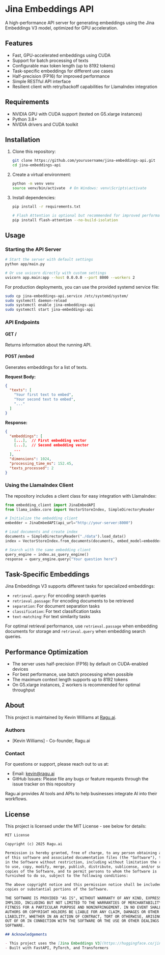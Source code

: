 # Jina Embeddings API

A high-performance API server for generating embeddings using the Jina Embeddings V3 model, optimized for GPU acceleration.

## Features

- Fast, GPU-accelerated embeddings using CUDA
- Support for batch processing of texts
- Configurable max token length (up to 8192 tokens)
- Task-specific embeddings for different use cases
- Half-precision (FP16) for improved performance
- Simple RESTful API interface
- Resilient client with retry/backoff capabilities for LlamaIndex integration

## Requirements

- NVIDIA GPU with CUDA support (tested on G5.xlarge instances)
- Python 3.8+
- NVIDIA drivers and CUDA toolkit

## Installation

1. Clone this repository:
   ```bash
   git clone https://github.com/yourusername/jina-embeddings-api.git
   cd jina-embeddings-api
   ```

2. Create a virtual environment:
   ```bash
   python -m venv venv
   source venv/bin/activate  # On Windows: venv\Scripts\activate
   ```

3. Install dependencies:
   ```bash
   pip install -r requirements.txt
   
   # Flash Attention is optional but recommended for improved performance
   pip install flash-attention --no-build-isolation
   ```

## Usage

### Starting the API Server

```bash
# Start the server with default settings
python app/main.py

# Or use uvicorn directly with custom settings
uvicorn app.main:app --host 0.0.0.0 --port 8000 --workers 2
```

For production deployments, you can use the provided systemd service file:

```bash
sudo cp jina-embeddings-api.service /etc/systemd/system/
sudo systemctl daemon-reload
sudo systemctl enable jina-embeddings-api
sudo systemctl start jina-embeddings-api
```

### API Endpoints

#### GET /
Returns information about the running API.

#### POST /embed
Generates embeddings for a list of texts.

**Request Body:**
```json
{
  "texts": [
    "Your first text to embed",
    "Your second text to embed",
    "..."
  ]
}
```

**Response:**
```json
{
  "embeddings": [
    [...],  // First embedding vector
    [...],  // Second embedding vector
    ...
  ],
  "dimensions": 1024,
  "processing_time_ms": 152.45,
  "texts_processed": 2
}
```

### Using the LlamaIndex Client

The repository includes a client class for easy integration with LlamaIndex:

```python
from embedding_client import JinaEmbedAPI
from llama_index.core import VectorStoreIndex, SimpleDirectoryReader

# Initialize the embedding client
embedder = JinaEmbedAPI(api_url="http://your-server:8000")

# Load documents and create index
documents = SimpleDirectoryReader("./data").load_data()
index = VectorStoreIndex.from_documents(documents, embed_model=embedder)

# Search with the same embedding client
query_engine = index.as_query_engine()
response = query_engine.query("Your question here")
```

## Task-Specific Embeddings

Jina Embeddings V3 supports different tasks for specialized embeddings:

- `retrieval.query`: For encoding search queries
- `retrieval.passage`: For encoding documents to be retrieved
- `separation`: For document separation tasks
- `classification`: For text classification tasks
- `text-matching`: For text similarity tasks

For optimal retrieval performance, use `retrieval.passage` when embedding documents for storage and `retrieval.query` when embedding search queries.

## Performance Optimization

- The server uses half-precision (FP16) by default on CUDA-enabled devices
- For best performance, use batch processing when possible
- The maximum context length supports up to 8192 tokens
- On G5.xlarge instances, 2 workers is recommended for optimal throughput

## About

This project is maintained by Kevin Williams at [Ragu.ai](https://ragu.ai).

### Authors

- [Kevin Williams] - Co-founder, Ragu.ai


### Contact

For questions or support, please reach out to us at:
- Email: kevin@ragu.ai
- GitHub Issues: Please file any bugs or feature requests through the issue tracker on this repository

Ragu.ai provides AI tools and APIs to help businesses integrate AI into their workflows.

## License

This project is licensed under the MIT License - see below for details:

```markdown
MIT License

Copyright (c) 2025 Ragu.ai

Permission is hereby granted, free of charge, to any person obtaining a copy
of this software and associated documentation files (the "Software"), to deal
in the Software without restriction, including without limitation the rights
to use, copy, modify, merge, publish, distribute, sublicense, and/or sell
copies of the Software, and to permit persons to whom the Software is
furnished to do so, subject to the following conditions:

The above copyright notice and this permission notice shall be included in all
copies or substantial portions of the Software.

THE SOFTWARE IS PROVIDED "AS IS", WITHOUT WARRANTY OF ANY KIND, EXPRESS OR
IMPLIED, INCLUDING BUT NOT LIMITED TO THE WARRANTIES OF MERCHANTABILITY,
FITNESS FOR A PARTICULAR PURPOSE AND NONINFRINGEMENT. IN NO EVENT SHALL THE
AUTHORS OR COPYRIGHT HOLDERS BE LIABLE FOR ANY CLAIM, DAMAGES OR OTHER
LIABILITY, WHETHER IN AN ACTION OF CONTRACT, TORT OR OTHERWISE, ARISING FROM,
OUT OF OR IN CONNECTION WITH THE SOFTWARE OR THE USE OR OTHER DEALINGS IN THE
SOFTWARE.

## Acknowledgements

- This project uses the [Jina Embeddings V3](https://huggingface.co/jinaai/jina-embeddings-v3) model
- Built with FastAPI, PyTorch, and Transformers